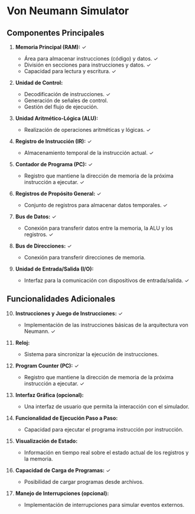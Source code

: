 # Von Neumann Simulator
## Componentes Principales

1. **Memoria Principal (RAM):** ✓
   - Área para almacenar instrucciones (código) y datos. ✓
   - División en secciones para instrucciones y datos. ✓
   - Capacidad para lectura y escritura. ✓

2. **Unidad de Control:** 
   - Decodificación de instrucciones. ✓
   - Generación de señales de control.
   - Gestión del flujo de ejecución.

3. **Unidad Aritmético-Lógica (ALU):**
   - Realización de operaciones aritméticas y lógicas. ✓

4. **Registro de Instrucción (IR):** ✓
   - Almacenamiento temporal de la instrucción actual. ✓

5. **Contador de Programa (PC):** ✓
   - Registro que mantiene la dirección de memoria de la próxima instrucción a ejecutar. ✓

6. **Registros de Propósito General:** ✓
   - Conjunto de registros para almacenar datos temporales. ✓

7. **Bus de Datos:** ✓
   - Conexión para transferir datos entre la memoria, la ALU y los registros. ✓

8. **Bus de Direcciones:** ✓
   - Conexión para transferir direcciones de memoria.

9. **Unidad de Entrada/Salida (I/O):**
   - Interfaz para la comunicación con dispositivos de entrada/salida. ✓

## Funcionalidades Adicionales

10. **Instrucciones y Juego de Instrucciones:** ✓
    - Implementación de las instrucciones básicas de la arquitectura von Neumann. ✓

11. **Reloj:**
    - Sistema para sincronizar la ejecución de instrucciones.

12. **Program Counter (PC):** ✓
    - Registro que mantiene la dirección de memoria de la próxima instrucción a ejecutar. ✓

13. **Interfaz Gráfica (opcional):**
    - Una interfaz de usuario que permita la interacción con el simulador.

14. **Funcionalidad de Ejecución Paso a Paso:**
    - Capacidad para ejecutar el programa instrucción por instrucción.

15. **Visualización de Estado:**
    - Información en tiempo real sobre el estado actual de los registros y la memoria.

16. **Capacidad de Carga de Programas:** ✓
    - Posibilidad de cargar programas desde archivos.

17. **Manejo de Interrupciones (opcional):**
    - Implementación de interrupciones para simular eventos externos.

